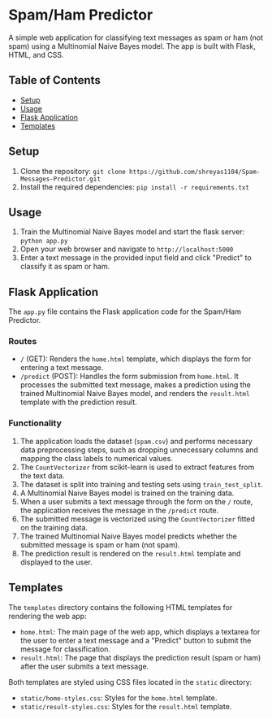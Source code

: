 # Spam/Ham Predictor

A simple web application for classifying text messages as spam or ham (not spam) using a Multinomial Naive Bayes model. The app is built with Flask, HTML, and CSS.

## Table of Contents

- [Setup](#setup)
- [Usage](#usage)
- [Flask Application](#flask-application)
- [Templates](#templates)

## Setup

1. Clone the repository: `git clone https://github.com/shreyas1104/Spam-Messages-Predictor.git`
2. Install the required dependencies: `pip install -r requirements.txt`

## Usage

1. Train the Multinomial Naive Bayes model and start the flask server: `python app.py`
3. Open your web browser and navigate to `http://localhost:5000`
4. Enter a text message in the provided input field and click "Predict" to classify it as spam or ham.

## Flask Application

The `app.py` file contains the Flask application code for the Spam/Ham Predictor.

### Routes

- `/` (GET): Renders the `home.html` template, which displays the form for entering a text message.
- `/predict` (POST): Handles the form submission from `home.html`. It processes the submitted text message, makes a prediction using the trained Multinomial Naive Bayes model, and renders the `result.html` template with the prediction result.

### Functionality

1. The application loads the dataset (`spam.csv`) and performs necessary data preprocessing steps, such as dropping unnecessary columns and mapping the class labels to numerical values.
2. The `CountVectorizer` from scikit-learn is used to extract features from the text data.
3. The dataset is split into training and testing sets using `train_test_split`.
4. A Multinomial Naive Bayes model is trained on the training data.
5. When a user submits a text message through the form on the `/` route, the application receives the message in the `/predict` route.
6. The submitted message is vectorized using the `CountVectorizer` fitted on the training data.
7. The trained Multinomial Naive Bayes model predicts whether the submitted message is spam or ham (not spam).
8. The prediction result is rendered on the `result.html` template and displayed to the user.

## Templates

The `templates` directory contains the following HTML templates for rendering the web app:

- `home.html`: The main page of the web app, which displays a textarea for the user to enter a text message and a "Predict" button to submit the message for classification.
- `result.html`: The page that displays the prediction result (spam or ham) after the user submits a text message.

Both templates are styled using CSS files located in the `static` directory:

- `static/home-styles.css`: Styles for the `home.html` template.
- `static/result-styles.css`: Styles for the `result.html` template.
